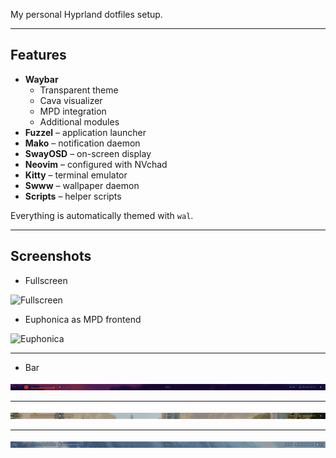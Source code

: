 My personal Hyprland dotfiles setup.
___

## Features
- **Waybar**
  - Transparent theme
  - Cava visualizer
  - MPD integration
  - Additional modules
- **Fuzzel** – application launcher
- **Mako** – notification daemon
- **SwayOSD** – on-screen display
- **Neovim** – configured with NVchad
- **Kitty** – terminal emulator
- **Swww** – wallpaper daemon
- **Scripts** – helper scripts 

Everything is automatically themed with `wal`.

___

## Screenshots

- Fullscreen

![Fullscreen](./Pictures/Fullscreen.png)


- Euphonica as MPD frontend

![Euphonica](./Pictures/Euphonica.png)

___

- Bar

![Bar1](./Pictures/Bar1.png)

___

![Bar2](./Pictures/Bar2.png)

___

![Bar3](./Pictures/Bar3.png)


